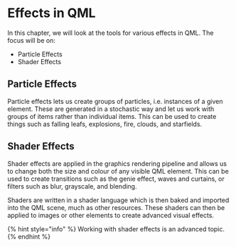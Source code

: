 # Effects in QML

In this chapter, we will look at the tools for various effects in QML. The focus will be on:

* Particle Effects
* Shader Effects

## Particle Effects

Particle effects lets us create groups of particles, i.e. instances of a given element. These are generated in a stochastic way and let us work with groups of items rather than individual items. This can be used to create things such as falling leafs, explosions, fire, clouds, and starfields.

## Shader Effects

Shader effects are applied in the graphics rendering pipeline and allows us to change both the size and colour of any visible QML element. This can be used to create transitions such as the genie effect, waves and curtains, or filters such as blur, grayscale, and blending.

Shaders are written in a shader language which is then baked and imported into the QML scene, much as other resources. These shaders can then be applied to images or other elements to create advanced visual effects.

{% hint style="info" %}
Working with shader effects is an advanced topic.
{% endhint %}
